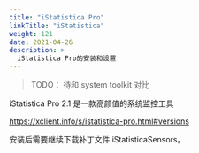 ```yaml
---
title: "iStatistica Pro"
linkTitle: "iStatistica"
weight: 121
date: 2021-04-26
description: >
  iStatistica Pro的安装和设置
---
```


> TODO： 待和 system toolkit 对比

iStatistica Pro 2.1 是一款高颜值的系统监控工具

https://xclient.info/s/istatistica-pro.html#versions

安装后需要继续下载补丁文件 iStatisticaSensors。